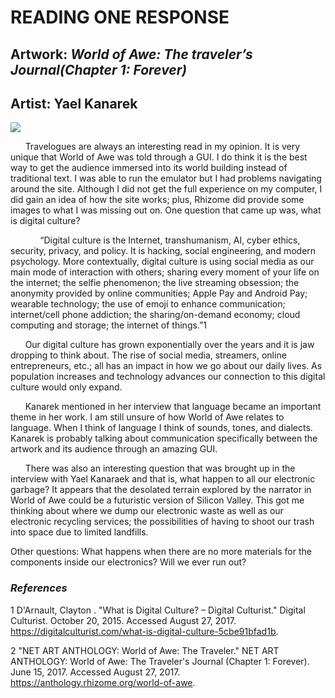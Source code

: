 # READING ONE RESPONSE
## Artwork: *World of Awe: The traveler’s Journal(Chapter 1: Forever)*
## Artist: Yael Kanarek

![](https://media.giphy.com/media/aZg5FJVAHdB3G/giphy.gif)

&nbsp;&nbsp;&nbsp;&nbsp;&nbsp;&nbsp;Travelogues are always an interesting read in my opinion. It is very unique that World of Awe was told through a GUI. I do think it is the best way to get the audience immersed into its world building instead of traditional text. I was able to run the emulator but I had problems navigating around the site. Although I did not get the full experience on my computer, I did gain an idea of how the site works; plus, Rhizome did provide some images to what I was missing out on.  One question that came up was, what is digital culture? 

&nbsp;&nbsp;&nbsp;&nbsp;&nbsp;&nbsp;&nbsp;&nbsp;&nbsp;&nbsp;&nbsp;&nbsp;“Digital culture is the Internet, transhumanism, AI, cyber ethics, security, privacy, and policy. It is hacking, social engineering, and modern psychology. More contextually, digital culture is using social media as our main mode of interaction with others; sharing every moment of your life on the internet; the selfie phenomenon; the live streaming obsession; the anonymity provided by online communities; Apple Pay and Android Pay; wearable technology; the use of emoji to enhance communication; internet/cell phone addiction; the sharing/on-demand economy; cloud computing and storage; the internet of things.”1

&nbsp;&nbsp;&nbsp;&nbsp;&nbsp;&nbsp;Our digital culture has grown exponentially over the years and it is jaw dropping to think about. The rise of social media, streamers, online entrepreneurs, etc.; all has an impact in how we go about our daily lives. As population increases and technology advances our connection to this digital culture would only expand. 

&nbsp;&nbsp;&nbsp;&nbsp;&nbsp;&nbsp;Kanarek mentioned in her interview that language became an important theme in her work. I am still unsure of how World of Awe relates to language. When I think of language I think of sounds, tones, and dialects. Kanarek is probably talking about communication specifically between the artwork and its audience through an amazing GUI.

&nbsp;&nbsp;&nbsp;&nbsp;&nbsp;&nbsp;There was also an interesting question that was brought up in the interview with Yael Kanaraek and that is, what happen to all our electronic garbage? It appears that the desolated terrain explored by the narrator in World of Awe could be a futuristic version of Silicon Valley. This got me thinking about where we dump our electronic waste as well as our electronic recycling services; the possibilities of having to shoot our trash into space due to limited landfills.  

Other questions: What happens when there are no more materials for the components inside our electronics? Will we ever run out? 



### *References*
1 D'Arnault, Clayton . "What is Digital Culture? – Digital Culturist." Digital Culturist. October 20, 2015. Accessed August 27, 2017. https://digitalculturist.com/what-is-digital-culture-5cbe91bfad1b.

2 "NET ART ANTHOLOGY: World of Awe: The Traveler." NET ART ANTHOLOGY: World of Awe: The Traveler's Journal (Chapter 1: Forever). June 15, 2017. Accessed August 27, 2017. https://anthology.rhizome.org/world-of-awe.


